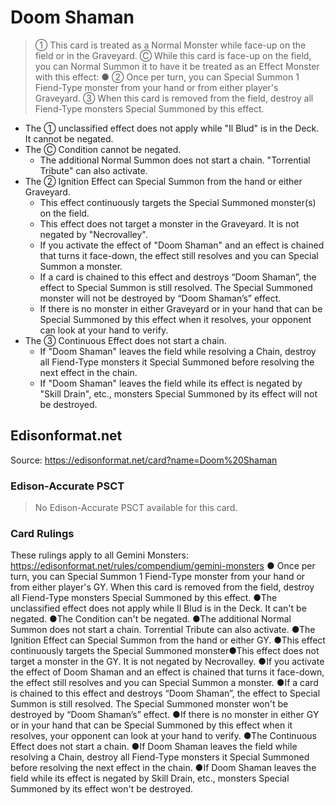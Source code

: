 # Doom Shaman

> ① This card is treated as a Normal Monster while face-up on the field or in the Graveyard. Ⓒ While this card is face-up on the field, you can Normal Summon it to have it be treated as an Effect Monster with this effect:
● ② Once per turn, you can Special Summon 1 Fiend-Type monster from your hand or from either player's Graveyard. ③ When this card is removed from the field, destroy all Fiend-Type monsters Special Summoned by this effect.

*   The ① unclassified effect does not apply while "Il Blud" is in the Deck. It cannot be negated.
*   The Ⓒ Condition cannot be negated.
    *   The additional Normal Summon does not start a chain. "Torrential Tribute" can also activate.
*   The ② Ignition Effect can Special Summon from the hand or either Graveyard.
    *   This effect continuously targets the Special Summoned monster(s) on the field.
    *   This effect does not target a monster in the Graveyard. It is not negated by "Necrovalley".
    *   If you activate the effect of "Doom Shaman" and an effect is chained that turns it face-down, the effect still resolves and you can Special Summon a monster.
    *   If a card is chained to this effect and destroys “Doom Shaman”, the effect to Special Summon is still resolved. The Special Summoned monster will not be destroyed by “Doom Shaman’s” effect.
    *   If there is no monster in either Graveyard or in your hand that can be Special Summoned by this effect when it resolves, your opponent can look at your hand to verify.
*   The ③ Continuous Effect does not start a chain.
    *   If "Doom Shaman" leaves the field while resolving a Chain, destroy all Fiend-Type monsters it Special Summoned before resolving the next effect in the chain.
    *   If "Doom Shaman" leaves the field while its effect is negated by "Skill Drain", etc., monsters Special Summoned by its effect will not be destroyed.

## Edisonformat.net

Source: https://edisonformat.net/card?name=Doom%20Shaman

### Edison-Accurate PSCT

> No Edison-Accurate PSCT available for this card.

### Card Rulings

These rulings apply to all Gemini Monsters: https://edisonformat.net/rules/compendium/gemini-monsters
● Once per turn, you can Special Summon 1 Fiend-Type monster from your hand or from either player's GY. When this card is removed from the field, destroy all Fiend-Type monsters Special Summoned by this effect.
●The unclassified effect does not apply while Il Blud is in the Deck. It can't be negated.
●The Condition can't be negated.
●The additional Normal Summon does not start a chain. Torrential Tribute can also activate.
●The Ignition Effect can Special Summon from the hand or either GY.
●This effect continuously targets the Special Summoned monster●This effect does not target a monster in the GY. It is not negated by Necrovalley.
●If you activate the effect of Doom Shaman and an effect is chained that turns it face-down, the effect still resolves and you can Special Summon a monster.
●If a card is chained to this effect and destroys “Doom Shaman”, the effect to Special Summon is still resolved. The Special Summoned monster won't be destroyed by “Doom Shaman’s” effect.
●If there is no monster in either GY or in your hand that can be Special Summoned by this effect when it resolves, your opponent can look at your hand to verify.
●The Continuous Effect does not start a chain.
●If Doom Shaman leaves the field while resolving a Chain, destroy all Fiend-Type monsters it Special Summoned before resolving the next effect in the chain.
●If Doom Shaman leaves the field while its effect is negated by Skill Drain, etc., monsters Special Summoned by its effect won't be destroyed.
            